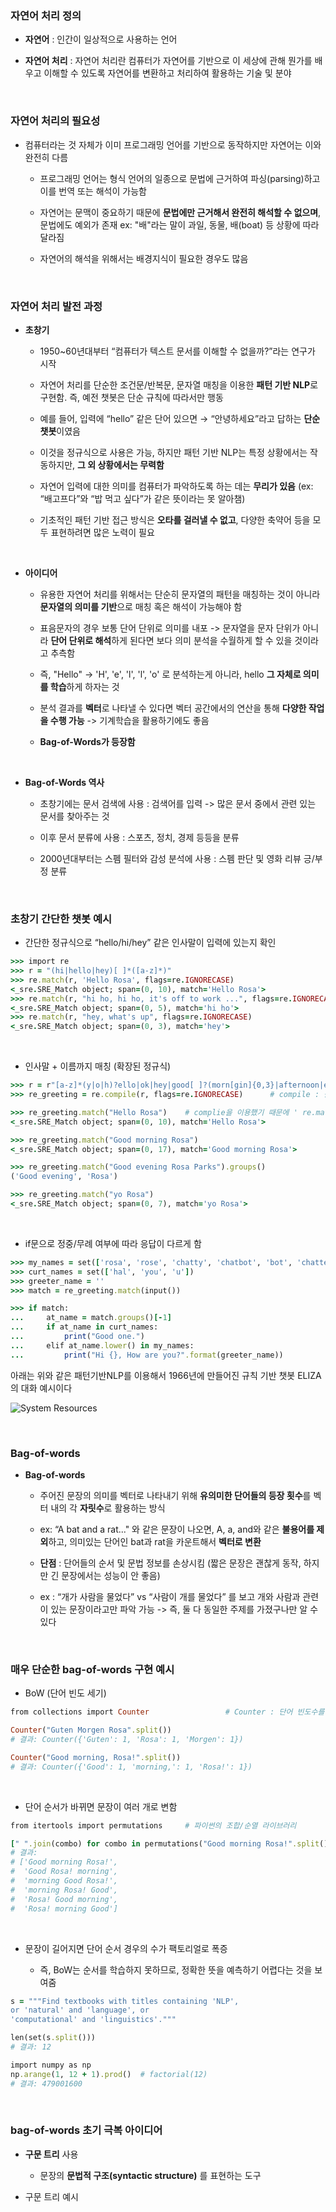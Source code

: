 ### 자연어 처리 정의 

- **자연어** : 인간이 일상적으로 사용하는 언어

- **자연어 처리** : 자연어 처리란 컴퓨터가 자연어를 기반으로 이 세상에 관해 뭔가를 배우고 이해할 수 있도록 자연어를 변환하고 처리하여 활용하는 기술 및 분야

<br/>

### 자연어 처리의 필요성 

- 컴퓨터라는 것 자체가 이미 프로그래밍 언어를 기반으로 동작하지만 자연어는 이와 완전히 다름

    - 프로그래밍 언어는 형식 언어의 일종으로 문법에 근거하여 파싱(parsing)하고 이를 번역 또는 해석이 가능함
 
    - 자연어는 문맥이 중요하기 때문에 **문법에만 근거해서 완전히 해석할 수 없으며**, 문법에도 예외가 존재 ex: "배"라는 말이 과일, 동물, 배(boat) 등 상황에 따라 달라짐
 
    - 자연어의 해석을 위해서는 배경지식이 필요한 경우도 많음 
  
<br/>

### 자연어 처리 발전 과정 

- **초창기**

    - 1950~60년대부터 “컴퓨터가 텍스트 문서를 이해할 수 없을까?”라는 연구가 시작

    - 자연어 처리를 단순한 조건문/반복문, 문자열 매칭을 이용한 **패턴 기반 NLP**로 구현함. 즉, 예전 챗봇은 단순 규칙에 따라서만 행동
 
    - 예를 들어, 입력에 “hello” 같은 단어 있으면 → “안녕하세요”라고 답하는 **단순 챗봇**이였음
 
    - 이것을 정규식으로 사용은 가능, 하지만 패턴 기반 NLP는 특정 상황에서는 작동하지만, **그 외 상황에서는 무력함** 

    - 자연어 입력에 대한 의미를 컴퓨터가 파악하도록 하는 데는 **무리가 있음** (ex: “배고프다”와 “밥 먹고 싶다”가 같은 뜻이라는 못 알아챔)
 
    - 기초적인 패턴 기반 접근 방식은 **오타를 걸러낼 수 없고**, 다양한 축약어 등을 모두 표현하려면 많은 노력이 필요

<br/>

- **아이디어**

    -  유용한 자연어 처리를 위해서는 단순히 문자열의 패턴을 매칭하는 것이 아니라 **문자열의 의미를 기반**으로 매칭 혹은 해석이 가능해야 함
 
    - 표음문자의 경우 보통 단어 단위로 의미를 내포 -> 문자열을 문자 단위가 아니라 **단어 단위로 해석**하게 된다면 보다 의미 분석을 수월하게 할 수 있을 것이라고 추측함
    
    - 즉, "Hello" → 'H', 'e', 'l', 'l', 'o' 로 분석하는게 아니라, hello **그 자체로 의미를 학습**하게 하자는 것
 
    - 분석 결과를 **벡터**로 나타낼 수 있다면 벡터 공간에서의 연산을 통해 **다양한 작업을 수행 가능** -> 기계학습을 활용하기에도 좋음
 
    - **Bag-of-Words가 등장함**

<br/>

- **Bag-of-Words 역사**

    - 초창기에는 문서 검색에 사용 : 검색어를 입력 -> 많은 문서 중에서 관련 있는 문서를 찾아주는 것
 
    - 이후 문서 분류에 사용 : 스포츠, 정치, 경제 등등을 분류
 
    - 2000년대부터는 스펨 필터와 감성 분석에 사용 : 스펨 판단 및 영화 리뷰 긍/부정 분류
      
<br/>

### 초창기 간단한 챗봇 예시 

- 간단한 정규식으로 “hello/hi/hey” 같은 인사말이 입력에 있는지 확인

```ruby
>>> import re
>>> r = "(hi|hello|hey)[ ]*([a-z]*)"                                     # hi, hello, hey로 시작하고, 뒤에 공백과 알파벳이 올 수 있는 패턴을 만듦
>>> re.match(r, 'Hello Rosa', flags=re.IGNORECASE)                       # match : 문자열의 시작 부분부터 위에서 만든 정규식 패턴과 일치하는지 확인하는 함수
<_sre.SRE_Match object; span=(0, 10), match='Hello Rosa'>                # flags=re.IGNORECASE에 의해 대소문자 구분 x -> Rosa도 r의 규칙에 의해 match 가능
>>> re.match(r, "hi ho, hi ho, it's off to work ...", flags=re.IGNORECASE)
<_sre.SRE_Match object; span=(0, 5), match='hi ho'>
>>> re.match(r, "hey, what's up", flags=re.IGNORECASE)
<_sre.SRE_Match object; span=(0, 3), match='hey'>
```

<br/>

- 인사말 + 이름까지 매칭 (확장된 정규식)

```ruby
>>> r = r"[a-z]*(y|o|h)?ello|ok|hey|good[ ]?(morn[gin]{0,3}|afternoon|even[gin]{0,3})[\s,;:]{1,3}([a-z]{1,20})"  # 위 코드에서 r을 인사말과 이름을 감지할 수 있는 최소 패턴을 만든 것이고, 해당 r은 이것을 확장한 것 
>>> re_greeting = re.compile(r, flags=re.IGNORECASE)      # compile : 같은 정규식을 매번 해석하지 않고, 미리 번역된(컴파일된) 형태를 재사용이 가능함

>>> re_greeting.match("Hello Rosa")    # complie을 이용했기 때문에 ' re.match(r, 'Hello Rosa', flags=re.IGNORECASE)' 로 길게 쓰지 않고 간단한 코드 작성이 가능
<_sre.SRE_Match object; span=(0, 10), match='Hello Rosa'>

>>> re_greeting.match("Good morning Rosa")
<_sre.SRE_Match object; span=(0, 17), match='Good morning Rosa'>

>>> re_greeting.match("Good evening Rosa Parks").groups()
('Good evening', 'Rosa')

>>> re_greeting.match("yo Rosa")
<_sre.SRE_Match object; span=(0, 7), match='yo Rosa'>
```

<br/>

- if문으로 정중/무례 여부에 따라 응답이 다르게 함
  
```ruby
>>> my_names = set(['rosa', 'rose', 'chatty', 'chatbot', 'bot', 'chatterbot'])
>>> curt_names = set(['hal', 'you', 'u'])
>>> greeter_name = ''
>>> match = re_greeting.match(input())

>>> if match:
...     at_name = match.groups()[-1]
...     if at_name in curt_names:
...         print("Good one.")
...     elif at_name.lower() in my_names:
...         print("Hi {}, How are you?".format(greeter_name))
```

아래는 위와 같은 패턴기반NLP를 이용해서 1966년에 만들어진 규칙 기반 챗봇 ELIZA의 대화 예시이다

![System Resources](../../images/Natural%20Language%20Processing%20images/패턴기반NLP예시.png)

<br/>

### Bag-of-words

- **Bag-of-words**

    - 주어진 문장의 의미를 벡터로 나타내기 위해 **유의미한 단어들의 등장 횟수**를 벡터 내의 각 **자릿수**로 활용하는 방식
   
    - ex: “A bat and a rat..." 와 같은 문장이 나오면, A, a, and와 같은 **불용어를 제외**하고, 의미있는 단어인 bat과 rat을 카운트해서 **벡터로 변환**
 
    - **단점** : 단어들의 순서 및 문법 정보를 손상시킴 (짧은 문장은 괜찮게 동작, 하지만 긴 문장에서는 성능이 안 좋음)
 
    - ex : “개가 사람을 물었다” vs “사람이 개를 물었다” 를 보고 개와 사람과 관련이 있는 문장이라고만 파악 가능 -> 즉, 둘 다 동일한 주제를 가졌구나만 알 수 있다 
    
<br/>

### 매우 단순한 bag-of-words 구현 예시

- BoW (단어 빈도 세기)
  
```ruby
from collections import Counter                 # Counter : 단어 빈도수를 세는 라이브러리 

Counter("Guten Morgen Rosa".split())
# 결과: Counter({'Guten': 1, 'Rosa': 1, 'Morgen': 1})

Counter("Good morning, Rosa!".split())
# 결과: Counter({'Good': 1, 'morning,': 1, 'Rosa!': 1})
``` 

<br/>

- 단어 순서가 바뀌면 문장이 여러 개로 변함
  
```ruby
from itertools import permutations     # 파이썬의 조합/순열 라이브러리

[" ".join(combo) for combo in permutations("Good morning Rosa!".split(), 3)]  # 순열 튜플을 다시 문자열로 합침
# 결과:                                                                       # 예: ('Good','Rosa!','morning') → "Good Rosa! morning".
# ['Good morning Rosa!',
#  'Good Rosa! morning',
#  'morning Good Rosa!',
#  'morning Rosa! Good',
#  'Rosa! Good morning',
#  'Rosa! morning Good']
``` 

<br/>

- 문장이 길어지면 단어 순서 경우의 수가 팩토리얼로 폭증

    - 즉, BoW는 순서를 학습하지 못하므로, 정확한 뜻을 예측하기 어렵다는 것을 보여줌 
  
```ruby
s = """Find textbooks with titles containing 'NLP',
or 'natural' and 'language', or
'computational' and 'linguistics'."""

len(set(s.split()))
# 결과: 12

import numpy as np
np.arange(1, 12 + 1).prod()  # factorial(12)
# 결과: 479001600
```

<br/>

### bag-of-words 초기 극복 아이디어 

- **구문 트리** 사용

    -  문장의 **문법적 구조(syntactic structure)** 를 표현하는 도구
 
- 구문 트리 예시 










